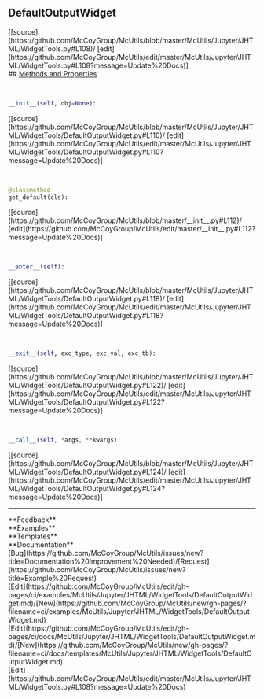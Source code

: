 ## <a id="McUtils.McUtils.Jupyter.JHTML.WidgetTools.DefaultOutputWidget">DefaultOutputWidget</a> 

<div class="docs-source-link" markdown="1">
[[source](https://github.com/McCoyGroup/McUtils/blob/master/McUtils/Jupyter/JHTML/WidgetTools.py#L108)/
[edit](https://github.com/McCoyGroup/McUtils/edit/master/McUtils/Jupyter/JHTML/WidgetTools.py#L108?message=Update%20Docs)]
</div>









<div class="collapsible-section">
 <div class="collapsible-section collapsible-section-header" markdown="1">
## <a class="collapse-link" data-toggle="collapse" href="#methods" markdown="1"> Methods and Properties</a> <a class="float-right" data-toggle="collapse" href="#methods"><i class="fa fa-chevron-down"></i></a>
 </div>
 <div class="collapsible-section collapsible-section-body collapse show" id="methods" markdown="1">
 
<a id="McUtils.McUtils.Jupyter.JHTML.WidgetTools.DefaultOutputWidget.__init__" class="docs-object-method">&nbsp;</a> 
```python
__init__(self, obj=None): 
```
<div class="docs-source-link" markdown="1">
[[source](https://github.com/McCoyGroup/McUtils/blob/master/McUtils/Jupyter/JHTML/WidgetTools/DefaultOutputWidget.py#L110)/
[edit](https://github.com/McCoyGroup/McUtils/edit/master/McUtils/Jupyter/JHTML/WidgetTools/DefaultOutputWidget.py#L110?message=Update%20Docs)]
</div>


<a id="McUtils.McUtils.Jupyter.JHTML.WidgetTools.DefaultOutputWidget.get_default" class="docs-object-method">&nbsp;</a> 
```python
@classmethod
get_default(cls): 
```
<div class="docs-source-link" markdown="1">
[[source](https://github.com/McCoyGroup/McUtils/blob/master/__init__.py#L112)/
[edit](https://github.com/McCoyGroup/McUtils/edit/master/__init__.py#L112?message=Update%20Docs)]
</div>


<a id="McUtils.McUtils.Jupyter.JHTML.WidgetTools.DefaultOutputWidget.__enter__" class="docs-object-method">&nbsp;</a> 
```python
__enter__(self): 
```
<div class="docs-source-link" markdown="1">
[[source](https://github.com/McCoyGroup/McUtils/blob/master/McUtils/Jupyter/JHTML/WidgetTools/DefaultOutputWidget.py#L118)/
[edit](https://github.com/McCoyGroup/McUtils/edit/master/McUtils/Jupyter/JHTML/WidgetTools/DefaultOutputWidget.py#L118?message=Update%20Docs)]
</div>


<a id="McUtils.McUtils.Jupyter.JHTML.WidgetTools.DefaultOutputWidget.__exit__" class="docs-object-method">&nbsp;</a> 
```python
__exit__(self, exc_type, exc_val, exc_tb): 
```
<div class="docs-source-link" markdown="1">
[[source](https://github.com/McCoyGroup/McUtils/blob/master/McUtils/Jupyter/JHTML/WidgetTools/DefaultOutputWidget.py#L122)/
[edit](https://github.com/McCoyGroup/McUtils/edit/master/McUtils/Jupyter/JHTML/WidgetTools/DefaultOutputWidget.py#L122?message=Update%20Docs)]
</div>


<a id="McUtils.McUtils.Jupyter.JHTML.WidgetTools.DefaultOutputWidget.__call__" class="docs-object-method">&nbsp;</a> 
```python
__call__(self, *args, **kwargs): 
```
<div class="docs-source-link" markdown="1">
[[source](https://github.com/McCoyGroup/McUtils/blob/master/McUtils/Jupyter/JHTML/WidgetTools/DefaultOutputWidget.py#L124)/
[edit](https://github.com/McCoyGroup/McUtils/edit/master/McUtils/Jupyter/JHTML/WidgetTools/DefaultOutputWidget.py#L124?message=Update%20Docs)]
</div>
 </div>
</div>












---


<div markdown="1" class="text-secondary">
<div class="container">
  <div class="row">
   <div class="col" markdown="1">
**Feedback**   
</div>
   <div class="col" markdown="1">
**Examples**   
</div>
   <div class="col" markdown="1">
**Templates**   
</div>
   <div class="col" markdown="1">
**Documentation**   
</div>
   <div class="col" markdown="1">
   
</div>
   <div class="col" markdown="1">
   
</div>
   <div class="col" markdown="1">
   
</div>
</div>
  <div class="row">
   <div class="col" markdown="1">
[Bug](https://github.com/McCoyGroup/McUtils/issues/new?title=Documentation%20Improvement%20Needed)/[Request](https://github.com/McCoyGroup/McUtils/issues/new?title=Example%20Request)   
</div>
   <div class="col" markdown="1">
[Edit](https://github.com/McCoyGroup/McUtils/edit/gh-pages/ci/examples/McUtils/Jupyter/JHTML/WidgetTools/DefaultOutputWidget.md)/[New](https://github.com/McCoyGroup/McUtils/new/gh-pages/?filename=ci/examples/McUtils/Jupyter/JHTML/WidgetTools/DefaultOutputWidget.md)   
</div>
   <div class="col" markdown="1">
[Edit](https://github.com/McCoyGroup/McUtils/edit/gh-pages/ci/docs/McUtils/Jupyter/JHTML/WidgetTools/DefaultOutputWidget.md)/[New](https://github.com/McCoyGroup/McUtils/new/gh-pages/?filename=ci/docs/templates/McUtils/Jupyter/JHTML/WidgetTools/DefaultOutputWidget.md)   
</div>
   <div class="col" markdown="1">
[Edit](https://github.com/McCoyGroup/McUtils/edit/master/McUtils/Jupyter/JHTML/WidgetTools.py#L108?message=Update%20Docs)   
</div>
   <div class="col" markdown="1">
   
</div>
   <div class="col" markdown="1">
   
</div>
   <div class="col" markdown="1">
   
</div>
</div>
</div>
</div>